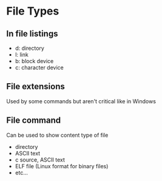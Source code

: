 # File Types

## In file listings

- d: directory
- l: link
- b: block device
- c: character device

## File extensions

Used by some commands but aren't critical like in Windows

## File command

Can be used to show content type of file

- directory
- ASCII text
- c source, ASCII text
- ELF file (Linux format for binary files)
- etc...
